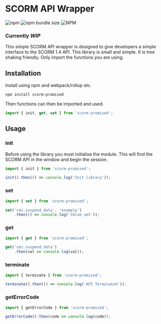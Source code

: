 # SCORM API Wrapper

![npm](https://img.shields.io/npm/v/scorm-promised.svg) ![npm bundle size](https://img.shields.io/bundlephobia/minzip/scorm-promised.svg) ![NPM](https://img.shields.io/npm/l/scorm-promised.svg)


### Currently *WIP*

This simple SCORM API wrapper is designed to give developers a simple interface to the SCORM 1.4 API. This library is small and simple. It is tree shaking friendly. Only import the functions you are using.

## Installation

Install using npm and webpack/rollup etc.
```
npm install scorm-promised
```

Then functions can then be imported and used.
```js
import { init, get, set } from 'scorm-promised';
```

## Usage

### init

Before using the library you must initialise the module. This will find the SCORM API in the window and begin the session.

```js
import { init } from 'scorm-promised';

init().then(() => console.log('Init library'));
```

### set

```js
import { set } from 'scorm-promised';

set('cmi.suspend_data', 'example')
    .then(() => console.log('Value set'));
```

### get

```js
import { get } from 'scorm-promised';

get('cmi.suspend_data')
    .then(val => console.log(val));
```

### terminate

```js
import { terminate } from 'scorm-promised';

terminate().then(() => console.log('API Terminated'));
```

### getErrorCode

```js
import { getErrorCode } from 'scorm-promised';

getErrorCode().then(code => console.log(code));
```